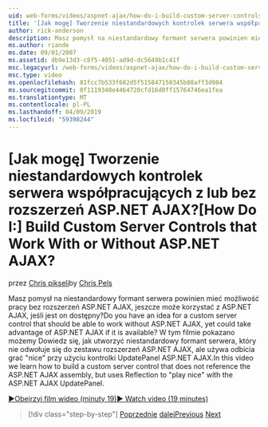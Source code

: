 ```yaml
---
uid: web-forms/videos/aspnet-ajax/how-do-i-build-custom-server-controls-that-work-with-or-without-aspnet-ajax
title: '[Jak mogę] Tworzenie niestandardowych kontrolek serwera współpracujących z lub bez rozszerzeń ASP.NET AJAX? | Microsoft Docs'
author: rick-anderson
description: Masz pomysł na niestandardowy formant serwera powinien mieć możliwość pracy bez rozszerzeń ASP.NET AJAX, jeszcze może korzystać z ASP.NET AJAX, jeśli jest on dostępny...
ms.author: riande
ms.date: 09/01/2007
ms.assetid: db9e13d3-c8f5-4051-ad9d-dc5649b1c41f
msc.legacyurl: /web-forms/videos/aspnet-ajax/how-do-i-build-custom-server-controls-that-work-with-or-without-aspnet-ajax
msc.type: video
ms.openlocfilehash: 81fcc7b533f682d5f515847150345b08aff3d984
ms.sourcegitcommit: 0f1119340e4464720cfd16d0ff15764746ea1fea
ms.translationtype: MT
ms.contentlocale: pl-PL
ms.lasthandoff: 04/09/2019
ms.locfileid: "59398244"
---
```

# <a name="how-do-i-build-custom-server-controls-that-work-with-or-without-aspnet-ajax"></a><span data-ttu-id="44cd4-104">[Jak mogę] Tworzenie niestandardowych kontrolek serwera współpracujących z lub bez rozszerzeń ASP.NET AJAX?</span><span class="sxs-lookup"><span data-stu-id="44cd4-104">[How Do I:] Build Custom Server Controls that Work With or Without ASP.NET AJAX?</span></span>

<span data-ttu-id="44cd4-105">przez [Chris pikseli](https://twitter.com/chrispels)</span><span class="sxs-lookup"><span data-stu-id="44cd4-105">by [Chris Pels](https://twitter.com/chrispels)</span></span>

<span data-ttu-id="44cd4-106">Masz pomysł na niestandardowy formant serwera powinien mieć możliwość pracy bez rozszerzeń ASP.NET AJAX, jeszcze może korzystać z ASP.NET AJAX, jeśli jest on dostępny?</span><span class="sxs-lookup"><span data-stu-id="44cd4-106">Do you have an idea for a custom server control that should be able to work without ASP.NET AJAX, yet could take advantage of ASP.NET AJAX if it is available?</span></span> <span data-ttu-id="44cd4-107">W tym filmie pokazano możemy Dowiedz się, jak utworzyć niestandardowy formant serwera, który nie odwołuje się do zestawu rozszerzeń ASP.NET AJAX, ale używa odbicia grać "nice" przy użyciu kontrolki UpdatePanel ASP.NET AJAX.</span><span class="sxs-lookup"><span data-stu-id="44cd4-107">In this video we learn how to build a custom server control that does not reference the ASP.NET AJAX assembly, but uses Reflection to "play nice" with the ASP.NET AJAX UpdatePanel.</span></span>

[<span data-ttu-id="44cd4-108">&#9654;Obejrzyj film wideo (minuty 19)</span><span class="sxs-lookup"><span data-stu-id="44cd4-108">&#9654; Watch video (19 minutes)</span></span>](https://channel9.msdn.com/Blogs/ASP-NET-Site-Videos/how-do-i-build-custom-server-controls-that-work-with-or-without-aspnet-ajax)

> [!div class="step-by-step"]
> <span data-ttu-id="44cd4-109">[Poprzednie](how-do-i-create-an-aspnet-ajax-extender-from-scratch.md)
> [dalej](how-do-i-associate-ajax-client-behavior-with-an-aspnet-server-control.md)</span><span class="sxs-lookup"><span data-stu-id="44cd4-109">[Previous](how-do-i-create-an-aspnet-ajax-extender-from-scratch.md)
[Next](how-do-i-associate-ajax-client-behavior-with-an-aspnet-server-control.md)</span></span>
